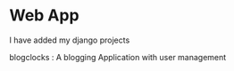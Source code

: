 # Web App
I have added my django projects 

blogclocks : 
             A blogging Application with user management
             
             
             

